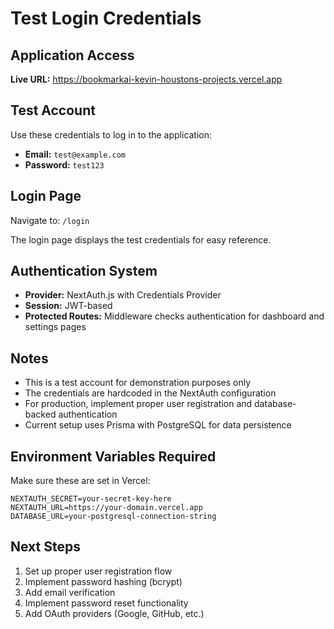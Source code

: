 # Test Login Credentials

## Application Access

**Live URL:** https://bookmarkai-kevin-houstons-projects.vercel.app

## Test Account

Use these credentials to log in to the application:

- **Email:** `test@example.com`
- **Password:** `test123`

## Login Page

Navigate to: `/login`

The login page displays the test credentials for easy reference.

## Authentication System

- **Provider:** NextAuth.js with Credentials Provider
- **Session:** JWT-based
- **Protected Routes:** Middleware checks authentication for dashboard and settings pages

## Notes

- This is a test account for demonstration purposes only
- The credentials are hardcoded in the NextAuth configuration
- For production, implement proper user registration and database-backed authentication
- Current setup uses Prisma with PostgreSQL for data persistence

## Environment Variables Required

Make sure these are set in Vercel:

```
NEXTAUTH_SECRET=your-secret-key-here
NEXTAUTH_URL=https://your-domain.vercel.app
DATABASE_URL=your-postgresql-connection-string
```

## Next Steps

1. Set up proper user registration flow
2. Implement password hashing (bcrypt)
3. Add email verification
4. Implement password reset functionality
5. Add OAuth providers (Google, GitHub, etc.)
